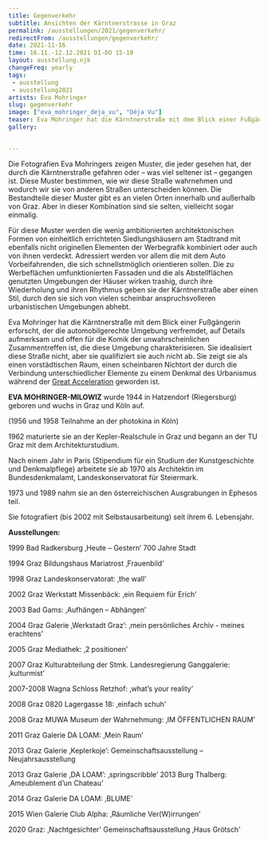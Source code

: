 ```yaml
---
title: Gegenverkehr
subtitle: Ansichten der Kärntnerstrasse in Graz
permalink: /ausstellungen/2021/gegenverkehr/
redirectFrom: /ausstellungen/gegenverkehr/
date: 2021-11-16
time: 16.11.-12.12.2021 DI-DO 15-18
layout: ausstellung.njk
changeFreq: yearly
tags: 
 - ausstellung
 - ausstellung2021
artists: Eva Mohringer
slug: gegenverkehr
image: ["eva_mohringer_deja_vu", "Déja Vu"]
teaser: Eva Mohringer hat die Kärntnerstraße mit dem Blick einer Fußgängerin erforscht, der die automobilgerechte Umgebung verfremdet, auf Details aufmerksam und offen für die Komik der unwahrscheinlichen Zusammentreffen ist, die diese Umgebung charakterisieren. Sie idealisiert diese Straße nicht, aber sie qualifiziert sie auch nicht ab. Sie zeigt sie als einen vorstädtischen Raum, einen scheinbaren Nichtort der durch die Verbindung unterschiedlicher Elemente zu einem Denkmal des Urbanismus während der *Great Acceleration* geworden ist.
gallery:


---
```


Die Fotografien Eva Mohringers zeigen Muster, die jeder gesehen hat, der durch die Kärntnerstraße gefahren oder – was viel seltener ist – gegangen ist. Diese Muster bestimmen, wie wir diese Straße wahrnehmen und wodurch wir sie von anderen Straßen unterscheiden können. Die Bestandteile dieser Muster gibt es an vielen Orten innerhalb und außerhalb von Graz. Aber in dieser Kombination sind sie selten, vielleicht sogar einmalig.

Für diese Muster werden die wenig ambitionierten architektonischen Formen von einheitlich errichteten Siedlungshäusern am Stadtrand mit ebenfalls nicht originellen Elementen der Werbegrafik kombiniert oder auch von ihnen verdeckt. Adressiert werden vor allem die mit dem Auto Vorbeifahrenden, die sich schnellstmöglich orientieren sollen. Die zu Werbeflächen umfunktionierten Fassaden und die als Abstellflächen genutzten Umgebungen der Häuser wirken trashig, durch ihre Wiederholung und ihren Rhythmus geben sie der Kärntnerstraße aber einen Stil, durch den sie sich von vielen scheinbar anspruchsvolleren urbanistischen Umgebungen abhebt.

Eva Mohringer hat die Kärntnerstraße mit dem Blick einer Fußgängerin erforscht, der die automobilgerechte Umgebung verfremdet, auf Details aufmerksam und offen für die Komik der unwahrscheinlichen Zusammentreffen ist, die diese Umgebung charakterisieren. Sie idealisiert diese Straße nicht, aber sie qualifiziert sie auch nicht ab. Sie zeigt sie als einen vorstädtischen Raum, einen scheinbaren Nichtort der durch die Verbindung unterschiedlicher Elemente zu einem Denkmal des Urbanismus während der [Great Acceleration](http://www.igbp.net/globalchange/greatacceleration.4.1b8ae20512db692f2a680001630.html "Great Acceleration - IGBP") geworden ist.

**EVA MOHRINGER-MILOWIZ** wurde 1944 in Hatzendorf (Riegersburg) geboren und wuchs in Graz und Köln auf.

(1956 und 1958 Teilnahme an der photokina in Köln)

1962 maturierte sie an der Kepler-Realschule in Graz und begann an der TU Graz mit dem Architekturstudium.

Nach einem Jahr in Paris (Stipendium für ein Studium der Kunstgeschichte und Denkmalpflege) arbeitete sie ab 1970 als Architektin im Bundesdenkmalamt, Landeskonservatorat für Steiermark.

1973 und 1989 nahm sie an den österreichischen Ausgrabungen in Ephesos teil.

Sie fotografiert (bis 2002 mit Selbstausarbeitung) seit ihrem 6. Lebensjahr.


**Ausstellungen:**

1999 Bad Radkersburg ‚Heute – Gestern’ 700 Jahre Stadt

1994 Graz Bildungshaus Mariatrost ‚Frauenbild'

1998 Graz Landeskonservatorat: ‚the wall’

2002 Graz Werkstatt Missenbäck: ‚ein Requiem für Erich’

2003 Bad Gams: ‚Aufhängen – Abhängen’

2004 Graz Galerie ‚Werkstadt Graz’: ‚mein persönliches Archiv - meines erachtens’

2005 Graz Mediathek: ‚2 positionen’

2007 Graz Kulturabteilung der Stmk. Landesregierung Ganggalerie: ‚kulturmist’

2007-2008 Wagna Schloss Retzhof: ‚what’s your reality’

2008 Graz 0820 Lagergasse 18: ‚einfach schuh'

2008 Graz MUWA Museum der Wahrnehmung: ‚IM ÖFFENTLICHEN RAUM’

2011 Graz Galerie DA LOAM: ‚Mein Raum’

2013 Graz Galerie ‚Keplerkoje’: Gemeinschaftsausstellung – Neujahrsausstellung

2013 Graz Galerie ‚DA LOAM’: ‚springscribble’ 2013 Burg Thalberg: ‚Ameublement d’un Chateau’

2014 Graz Galerie DA LOAM: ‚BLUME’

2015 Wien Galerie Club Alpha: ‚Räumliche Ver(W)irrungen’

2020 Graz: ‚Nachtgesichter' Gemeinschaftsausstellung ‚Haus Grötsch'
